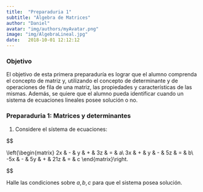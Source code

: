 ```yaml
---
title:  "Preparaduria 1"
subtitle: "Álgebra de Matrices"
author: "Daniel"
avatar: "img/authors/myAvatar.png"
image: "img/AlgebraLineal.jpg"
date:   2018-10-01 12:12:12
---
```


### Objetivo

El objetivo de esta primera preparaduría es lograr que el alumno comprenda el concepto de matriz y, utilizando el concepto de determinante y de operaciones de fila de una matriz, las propiedades y características de las mismas. Además, se quiere que el alumno pueda identificar cuando un sistema de ecuaciones lineales posee solución o no.  

### Preparaduria 1: Matrices y determinantes

1. Considere el sístema de ecuaciones:

$$

\left\{\begin{matrix}
2x & - & y & + & 3z & = & a\\ 
3x & + & y & - & 5z & = & b\\ 
-5x & - & 5y & + & 21z & = & c
\end{matrix}\right.

$$

Halle las condiciones sobre $a,b,c$ para que el sistema posea solución.